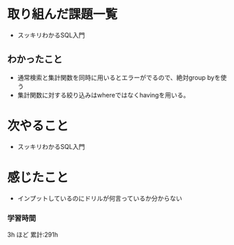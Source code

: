 # 取り組んだ課題一覧
- スッキリわかるSQL入門
## わかったこと
- 通常検索と集計関数を同時に用いるとエラーがでるので、絶対group byを使う
- 集計関数に対する絞り込みはwhereではなくhavingを用いる。
# 次やること
- スッキリわかるSQL入門
# 感じたこと
- インプットしているのにドリルが何言っているか分からない
### 学習時間

3h ほど
累計:291h
